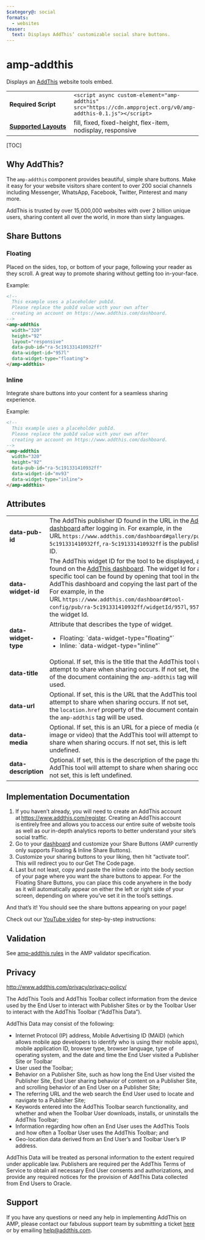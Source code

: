 ```yaml
---
$category@: social
formats:
  - websites
teaser:
  text: Displays AddThis’ customizable social share buttons.
---
```

<!---
Copyright 2018 The AMP HTML Authors. All Rights Reserved.

Licensed under the Apache License, Version 2.0 (the "License");
you may not use this file except in compliance with the License.
You may obtain a copy of the License at

      http://www.apache.org/licenses/LICENSE-2.0

Unless required by applicable law or agreed to in writing, software
distributed under the License is distributed on an "AS-IS" BASIS,
WITHOUT WARRANTIES OR CONDITIONS OF ANY KIND, either express or implied.
See the License for the specific language governing permissions and
limitations under the License.
-->

# amp-addthis

Displays an <a href="https://www.addthis.com">AddThis</a> website tools embed.

<table>
  <tr>
    <td width="40%"><strong>Required Script</strong></td>
    <td><code>&lt;script async custom-element="amp-addthis" src="https://cdn.ampproject.org/v0/amp-addthis-0.1.js">&lt;/script></code></td>
  </tr>
  <tr>
    <td class="col-fourty"><strong><a href="https://www.ampproject.org/docs/guides/responsive/control_layout.html">Supported Layouts</a></strong></td>
    <td>fill, fixed, fixed-height, flex-item, nodisplay, responsive</td>
  </tr>
</table>

[TOC]

## Why AddThis?

The `amp-addthis` component provides beautiful, simple share buttons. Make it easy for your website visitors share content to over 200 social channels including Messenger, WhatsApp, Facebook, Twitter, Pinterest and many more.

AddThis is trusted by over 15,000,000 websites with over 2 billion unique users, sharing content all over the world, in more than sixty languages.

## Share Buttons

### Floating
Placed on the sides, top, or bottom of your page, following your reader as they scroll. A great way to promote sharing without getting too in-your-face.

Example:
```html
<!--
  This example uses a placeholder pubId.
  Please replace the pubId value with your own after
  creating an account on https://www.addthis.com/dashboard.
-->
<amp-addthis
  width="320"
  height="92"
  layout="responsive"
  data-pub-id="ra-5c191331410932ff"
  data-widget-id="957l"
  data-widget-type="floating">
</amp-addthis>
```

### Inline
Integrate share buttons into your content for a seamless sharing experience.

Example:
```html
<!--
  This example uses a placeholder pubId.
  Please replace the pubId value with your own after
  creating an account on https://www.addthis.com/dashboard.
-->
<amp-addthis
  width="320"
  height="92"
  data-pub-id="ra-5c191331410932ff"
  data-widget-id="mv93"
  data-widget-type="inline">
</amp-addthis>
```

## Attributes
<table>
  <tr>
    <td width="40%"><strong>data-pub-id</strong></td>
    <td>The AddThis publisher ID found in the URL in the <a href="https://addthis.com/dashboard">AddThis dashboard</a> after logging in. For example, in the URL <code>https://www.addthis.com/dashboard#gallery/pub/ra-5c191331410932ff</code>, <code>ra-5c191331410932ff</code> is the publisher ID.</td>
  </tr>
  <tr>
    <td width="40%"><strong>data-widget-id</strong></td>
    <td>The AddThis widget ID for the tool to be displayed, also found on the <a href="https://addthis.com/dashboard">AddThis dashboard</a>. The widget Id for a specific tool can be found by opening that tool in the AddThis dashboard and copying the last part of the URL. For example, in the URL <code>https://www.addthis.com/dashboard#tool-config/pub/ra-5c191331410932ff/widgetId/957l</code>, <code>957l</code> is the widget Id.</td>
  </tr>
  <tr>
     <td width="40%"><strong>data-widget-type</strong></td>
     <td>Attribute that describes the type of widget.</p>
<ul>
  <li>Floating: `data-widget-type="floating"`</li>
  <li>Inline: `data-widget-type="inline"`</li>
</ul></td>
   </tr>
  <tr>
    <td width="40%"><strong>data-title</strong></td>
    <td>Optional. If set, this is the title that the AddThis tool will attempt to share when sharing occurs. If not set, the title of the document containing the <code>amp-addthis</code> tag will be used.</td>
  </tr>
  <tr>
    <td width="40%"><strong>data-url</strong></td>
    <td>Optional. If set, this is the URL that the AddThis tool will attempt to share when sharing occurs. If not set, the <code>location.href</code> property of the document containing the <code>amp-addthis</code> tag will be used.</td>
  </tr>
  <tr>
    <td width="40%"><strong>data-media</strong></td>
    <td>Optional. If set, this is an URL for a piece of media (e.g., image or video) that the AddThis tool will attempt to share when sharing occurs. If not set, this is left undefined.</td>
  </tr>
  <tr>
    <td width="40%"><strong>data-description</strong></td>
    <td>Optional. If set, this is the description of the page that the AddThis tool will attempt to share when sharing occurs. If not set, this is left undefined.</td>
  </tr>
</table>


## Implementation Documentation

1. If you haven’t already, you will need to create an AddThis account at <https://www.addthis.com/register>. Creating an AddThis account is entirely free and allows you to access our entire suite of website tools as well as our in-depth analytics reports to better understand your site’s social traffic.
2. Go to your [dashboard](https://addthis.com/dashboard) and customize your Share Buttons (AMP currently only supports Floating & Inline Share Buttons).
3. Customize your sharing buttons to your liking, then hit “activate tool”. This will redirect you to our Get The Code page.
4. Last but not least, copy and paste the inline code into the body section of your page where you want the share buttons to appear. For the Floating Share Buttons, you can place this code anywhere in the body as it will automatically appear on either the left or right side of your screen, depending on where you’ve set it in the tool’s settings.

And that’s it! You should see the share buttons appearing on your page!

Check out our [YouTube video](https://www.youtube.com/watch?v=BSkuAB4er2o) for step-by-step instructions:
<amp-youtube data-videoid="BSkuAB4er2o" layout="responsive" width="480" height="270"></amp-youtube>

## Validation

See [amp-addthis rules](https://github.com/ampproject/amphtml/blob/master/extensions/amp-addthis/validator-amp-addthis.protoascii) in the AMP validator specification.

## Privacy

<http://www.addthis.com/privacy/privacy-policy/>

The AddThis Tools and AddThis Toolbar collect information from the device used by the End User to interact with Publisher Sites or by the Toolbar User to interact with the AddThis Toolbar (“AddThis Data”).

AddThis Data may consist of the following:

- Internet Protocol (IP) address, Mobile Advertising ID (MAID) (which allows mobile app developers to identify who is using their mobile apps), mobile application ID, browser type, browser language, type of operating system, and the date and time the End User visited a Publisher Site or Toolbar
- User used the Toolbar;
- Behavior on a Publisher Site, such as how long the End User visited the Publisher Site, End User sharing behavior of content on a Publisher Site, and scrolling behavior of an End User on a Publisher Site;
- The referring URL and the web search the End User used to locate and navigate to a Publisher Site;
- Keywords entered into the AddThis Toolbar search functionality, and whether and when the Toolbar User downloads, installs, or uninstalls the AddThis Toolbar;
- Information regarding how often an End User uses the AddThis Tools and how often a Toolbar User uses the AddThis Toolbar; and
- Geo-location data derived from an End User’s and Toolbar User’s IP address.

AddThis Data will be treated as personal information to the extent required under applicable law. Publishers are required per the AddThis Terms of Service to obtain all necessary End User consents and authorizations, and provide any required notices for the provision of AddThis Data collected from End Users to Oracle.

## Support
If you have any questions or need any help in implementing AddThis on AMP, please contact our fabulous support team by submitting a ticket [here](https://www.addthis.com/support/) or by emailing [help@addthis.com](mailto:help@addthis.com).
